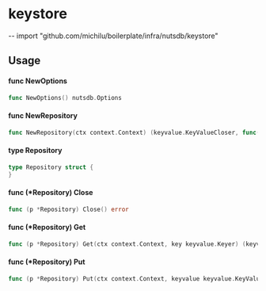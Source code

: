 # keystore
--
    import "github.com/michilu/boilerplate/infra/nutsdb/keystore"


## Usage

#### func  NewOptions

```go
func NewOptions() nutsdb.Options
```

#### func  NewRepository

```go
func NewRepository(ctx context.Context) (keyvalue.KeyValueCloser, func() error, error)
```

#### type Repository

```go
type Repository struct {
}
```


#### func (*Repository) Close

```go
func (p *Repository) Close() error
```

#### func (*Repository) Get

```go
func (p *Repository) Get(ctx context.Context, key keyvalue.Keyer) (keyvalue.KeyValuer, error)
```

#### func (*Repository) Put

```go
func (p *Repository) Put(ctx context.Context, keyvalue keyvalue.KeyValuer) error
```

